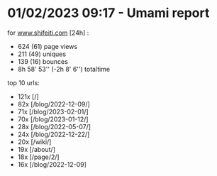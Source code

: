 # 01/02/2023 09:17 - Umami report
for www.shifeiti.com [24h] :

 - 624 (61) page views
 - 211 (49) uniques
 - 139 (16) bounces
 - 8h 58' 53'' (-2h 8' 6'') totaltime


top 10 urls:
 - 121x [/]
 - 82x [/blog/2022-12-09/]
 - 71x [/blog/2023-02-01/]
 - 70x [/blog/2023-01-12/]
 - 28x [/blog/2022-05-07/]
 - 24x [/blog/2022-12-22/]
 - 20x [/wiki/]
 - 19x [/about/]
 - 18x [/page/2/]
 - 16x [/blog/2022-12-09]


